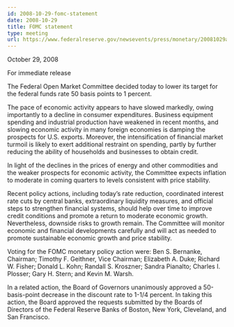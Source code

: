 ```yaml
---
id: 2008-10-29-fomc-statement
date: 2008-10-29
title: FOMC statement
type: meeting
url: https://www.federalreserve.gov/newsevents/press/monetary/20081029a.htm
---
```


October 29, 2008

For immediate release

The Federal Open Market Committee decided today to lower its target for the federal funds rate 50 basis points to 1 percent.

The pace of economic activity appears to have slowed markedly, owing importantly to a decline in consumer expenditures. Business equipment spending and industrial production have weakened in recent months, and slowing economic activity in many foreign economies is damping the prospects for U.S. exports. Moreover, the intensification of financial market turmoil is likely to exert additional restraint on spending, partly by further reducing the ability of households and businesses to obtain credit.

In light of the declines in the prices of energy and other commodities and the weaker prospects for economic activity, the Committee expects inflation to moderate in coming quarters to levels consistent with price stability.

Recent policy actions, including today’s rate reduction, coordinated interest rate cuts by central banks, extraordinary liquidity measures, and official steps to strengthen financial systems, should help over time to improve credit conditions and promote a return to moderate economic growth. Nevertheless, downside risks to growth remain. The Committee will monitor economic and financial developments carefully and will act as needed to promote sustainable economic growth and price stability.

Voting for the FOMC monetary policy action were: Ben S. Bernanke, Chairman; Timothy F. Geithner, Vice Chairman; Elizabeth A. Duke; Richard W. Fisher; Donald L. Kohn; Randall S. Kroszner; Sandra Pianalto; Charles I. Plosser; Gary H. Stern; and Kevin M. Warsh.

In a related action, the Board of Governors unanimously approved a 50-basis-point decrease in the discount rate to 1-1/4 percent. In taking this action, the Board approved the requests submitted by the Boards of Directors of the Federal Reserve Banks of Boston, New York, Cleveland, and San Francisco.